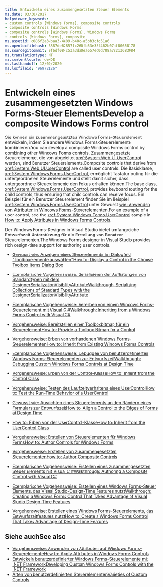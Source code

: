 ```yaml
---
title: Entwickeln eines zusammengesetzten Steuer Elements
ms.date: 03/30/2017
helpviewer_keywords:
- custom controls [Windows Forms], composite controls
- composite controls [Windows Forms]
- composite controls [Windows Forms], Windows Forms
- controls [Windows Forms], composite
ms.assetid: d086f2a3-baa3-4e09-b40c-a5bb3cfc51a6
ms.openlocfilehash: 6887de62857fc260fb53e33f462b07af80658178
ms.sourcegitcommit: 9f6df084c53a3da0ea657ed0d708a72213683084
ms.translationtype: MT
ms.contentlocale: de-DE
ms.lasthandoff: 12/09/2020
ms.locfileid: "96972126"
---
```

# <a name="develop-a-composite-windows-forms-control"></a><span data-ttu-id="49d8d-102">Entwickeln eines zusammengesetzten Windows Forms-Steuer Elements</span><span class="sxs-lookup"><span data-stu-id="49d8d-102">Develop a composite Windows Forms control</span></span>

<span data-ttu-id="49d8d-103">Sie können ein zusammengesetztes Windows Forms-Steuerelement entwickeln, indem Sie andere Windows Forms-Steuerelemente kombinieren.</span><span class="sxs-lookup"><span data-stu-id="49d8d-103">You can develop a composite Windows Forms control by combining other Windows Forms controls.</span></span> <span data-ttu-id="49d8d-104">Zusammengesetzte Steuerelemente, die von abgeleitet <xref:System.Web.UI.UserControl> werden, sind Benutzer Steuerelemente.</span><span class="sxs-lookup"><span data-stu-id="49d8d-104">Composite controls that derive from <xref:System.Web.UI.UserControl> are called user controls.</span></span> <span data-ttu-id="49d8d-105">Die Basisklasse, <xref:System.Windows.Forms.UserControl>, ermöglicht Tastaturrouting für die untergeordneten Steuerelemente und stellt damit sicher, dass untergeordnete Steuerelemente den Fokus erhalten können.</span><span class="sxs-lookup"><span data-stu-id="49d8d-105">The base class, <xref:System.Windows.Forms.UserControl>, provides keyboard routing for the child controls, thus ensuring that child controls can receive focus.</span></span> <span data-ttu-id="49d8d-106">Ein Beispiel für ein Benutzer Steuerelement finden Sie im Beispiel <xref:System.Windows.Forms.UserControl> unter Gewusst [wie: Anwenden von Attributen in Windows Forms](how-to-apply-attributes-in-windows-forms-controls.md)-Steuerelementen.</span><span class="sxs-lookup"><span data-stu-id="49d8d-106">For an example of a user control, see the <xref:System.Windows.Forms.UserControl> sample in [How to: Apply Attributes in Windows Forms Controls](how-to-apply-attributes-in-windows-forms-controls.md).</span></span>

<span data-ttu-id="49d8d-107">Der Windows Forms-Designer in Visual Studio bietet umfangreiche Entwurfszeit Unterstützung für die Erstellung von Benutzer Steuerelementen.</span><span class="sxs-lookup"><span data-stu-id="49d8d-107">The Windows Forms designer in Visual Studio provides rich design-time support for authoring user controls.</span></span>

- [<span data-ttu-id="49d8d-108">Gewusst wie: Anzeigen eines Steuerelements im Dialogfeld "Toolboxelemente auswählen"</span><span class="sxs-lookup"><span data-stu-id="49d8d-108">How to: Display a Control in the Choose Toolbox Items Dialog Box</span></span>](how-to-display-a-control-in-the-choose-toolbox-items-dialog-box.md)

- [<span data-ttu-id="49d8d-109">Exemplarische Vorgehensweise: Serialisieren der Auflistungen von Standardtypen mit dem DesignerSerializationVisibilityAttribute</span><span class="sxs-lookup"><span data-stu-id="49d8d-109">Walkthrough: Serializing Collections of Standard Types with the DesignerSerializationVisibilityAttribute</span></span>](serializing-collections-designerserializationvisibilityattribute.md)

- [<span data-ttu-id="49d8d-110">Exemplarische Vorgehensweise: Vererben von einem Windows Forms-Steuerelement mit Visual C #</span><span class="sxs-lookup"><span data-stu-id="49d8d-110">Walkthrough: Inheriting from a Windows Forms Control with Visual C#</span></span>](walkthrough-inheriting-from-a-windows-forms-control-with-visual-csharp.md)

- [<span data-ttu-id="49d8d-111">Vorgehensweise: Bereitstellen einer Toolboxbitmap für ein Steuerelement</span><span class="sxs-lookup"><span data-stu-id="49d8d-111">How to: Provide a Toolbox Bitmap for a Control</span></span>](how-to-provide-a-toolbox-bitmap-for-a-control.md)

- [<span data-ttu-id="49d8d-112">Vorgehensweise: Erben von vorhandenen Windows Forms-Steuerelementen</span><span class="sxs-lookup"><span data-stu-id="49d8d-112">How to: Inherit from Existing Windows Forms Controls</span></span>](how-to-inherit-from-existing-windows-forms-controls.md)

- [<span data-ttu-id="49d8d-113">Exemplarische Vorgehensweise: Debuggen von benutzerdefinierten Windows Forms-Steuerelementen zur Entwurfszeit</span><span class="sxs-lookup"><span data-stu-id="49d8d-113">Walkthrough: Debugging Custom Windows Forms Controls at Design Time</span></span>](walkthrough-debugging-custom-windows-forms-controls-at-design-time.md)

- [<span data-ttu-id="49d8d-114">Vorgehensweise: Erben von der Control-Klasse</span><span class="sxs-lookup"><span data-stu-id="49d8d-114">How to: Inherit from the Control Class</span></span>](how-to-inherit-from-the-control-class.md)

- [<span data-ttu-id="49d8d-115">Vorgehensweise: Testen des Laufzeitverhaltens eines UserControl</span><span class="sxs-lookup"><span data-stu-id="49d8d-115">How to: Test the Run-Time Behavior of a UserControl</span></span>](how-to-test-the-run-time-behavior-of-a-usercontrol.md)

- [<span data-ttu-id="49d8d-116">Gewusst wie: Ausrichten eines Steuerelements an den Rändern eines Formulars zur Entwurfszeit</span><span class="sxs-lookup"><span data-stu-id="49d8d-116">How to: Align a Control to the Edges of Forms at Design Time</span></span>](how-to-align-a-control-to-the-edges-of-forms-at-design-time.md)

- [<span data-ttu-id="49d8d-117">How to: Erben von der UserControl-Klasse</span><span class="sxs-lookup"><span data-stu-id="49d8d-117">How to: Inherit from the UserControl Class</span></span>](how-to-inherit-from-the-usercontrol-class.md)

- [<span data-ttu-id="49d8d-118">Vorgehensweise: Erstellen von Steuerelementen für Windows Forms</span><span class="sxs-lookup"><span data-stu-id="49d8d-118">How to: Author Controls for Windows Forms</span></span>](how-to-author-controls-for-windows-forms.md)

- [<span data-ttu-id="49d8d-119">Vorgehensweise: Erstellen von zusammengesetzten Steuerelementen</span><span class="sxs-lookup"><span data-stu-id="49d8d-119">How to: Author Composite Controls</span></span>](how-to-author-composite-controls.md)

- [<span data-ttu-id="49d8d-120">Exemplarische Vorgehensweise: Erstellen eines zusammengesetzten Steuer Elements mit Visual C #</span><span class="sxs-lookup"><span data-stu-id="49d8d-120">Walkthrough: Authoring a Composite Control with Visual C#</span></span>](walkthrough-authoring-a-composite-control-with-visual-csharp.md)

- [<span data-ttu-id="49d8d-121">Exemplarische Vorgehensweise: Erstellen eines Windows Forms-Steuer Elements, das Visual Studio-Design-Time Features nutzt</span><span class="sxs-lookup"><span data-stu-id="49d8d-121">Walkthrough: Creating a Windows Forms Control That Takes Advantage of Visual Studio Design-Time Features</span></span>](creating-a-wf-control-design-time-features.md)

- <span data-ttu-id="49d8d-122">[Vorgehensweise: Erstellen eines Windows Forms-Steuerelements, das Entwurfszeitfeatures nutzt](/previous-versions/visualstudio/visual-studio-2013/307hck25(v=vs.120))</span><span class="sxs-lookup"><span data-stu-id="49d8d-122">[How to: Create a Windows Forms Control That Takes Advantage of Design-Time Features](/previous-versions/visualstudio/visual-studio-2013/307hck25(v=vs.120))</span></span>

## <a name="see-also"></a><span data-ttu-id="49d8d-123">Siehe auch</span><span class="sxs-lookup"><span data-stu-id="49d8d-123">See also</span></span>

- [<span data-ttu-id="49d8d-124">Vorgehensweise: Anwenden von Attributen auf Windows Forms-Steuerelemente</span><span class="sxs-lookup"><span data-stu-id="49d8d-124">How to: Apply Attributes in Windows Forms Controls</span></span>](how-to-apply-attributes-in-windows-forms-controls.md)
- [<span data-ttu-id="49d8d-125">Entwickeln benutzerdefinierter Windows Forms-Steuerelemente mit .NET Framework</span><span class="sxs-lookup"><span data-stu-id="49d8d-125">Developing Custom Windows Forms Controls with the .NET Framework</span></span>](developing-custom-windows-forms-controls.md)
- [<span data-ttu-id="49d8d-126">Arten von benutzerdefinierten Steuerelementen</span><span class="sxs-lookup"><span data-stu-id="49d8d-126">Varieties of Custom Controls</span></span>](varieties-of-custom-controls.md)
